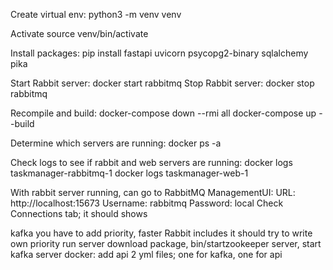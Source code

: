 Create virtual env:
python3 -m venv venv

Activate 
source venv/bin/activate

Install packages:
pip install fastapi uvicorn psycopg2-binary sqlalchemy pika

Start Rabbit server: docker start rabbitmq
Stop Rabbit server: docker stop rabbitmq


Recompile and build:
docker-compose down --rmi all
docker-compose up --build

Determine which servers are running:
docker ps -a

Check logs to see if rabbit and web servers are running:
docker logs taskmanager-rabbitmq-1
docker logs taskmanager-web-1

With rabbit server running, can go to RabbitMQ ManagementUI:
URL: http://localhost:15673
Username: rabbitmq
Password: local
Check Connections tab; it should shows


kafka you have to add priority, faster
Rabbit includes it
should try to write own priority
run server
download package, bin/startzookeeper server, start kafka server
docker: add api
2 yml files; one for kafka, one for api


